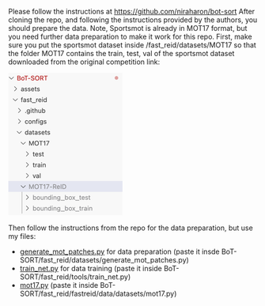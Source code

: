 Please follow the instructions at https://github.com/niraharon/bot-sort
After cloning the repo, and following the instructions provided by the authors, you should prepare the data. Note, Sportsmot is already in MOT17 format, but you need further data preparation to make it work for this repo.
First, make sure you put the sportsmot dataset inside /fast_reid/datasets/MOT17 so that the folder MOT17 contains the train, test, val of the sportsmot dataset downloaded from the original competition link:

![img.png](img.png)

Then follow the instructions from the repo for the data preparation, but use my files:
- [generate_mot_patches.py](generate_mot_patches.py) for data preparation (paste it insde BoT-SORT/fast_reid/datasets/generate_mot_patches.py)
- [train_net.py](train_net.py) for data training (paste it inside BoT-SORT/fast_reid/tools/train_net.py)
- [mot17.py](mot17.py) (paste it inside BoT-SORT/fast_reid/fastreid/data/datasets/mot17.py)